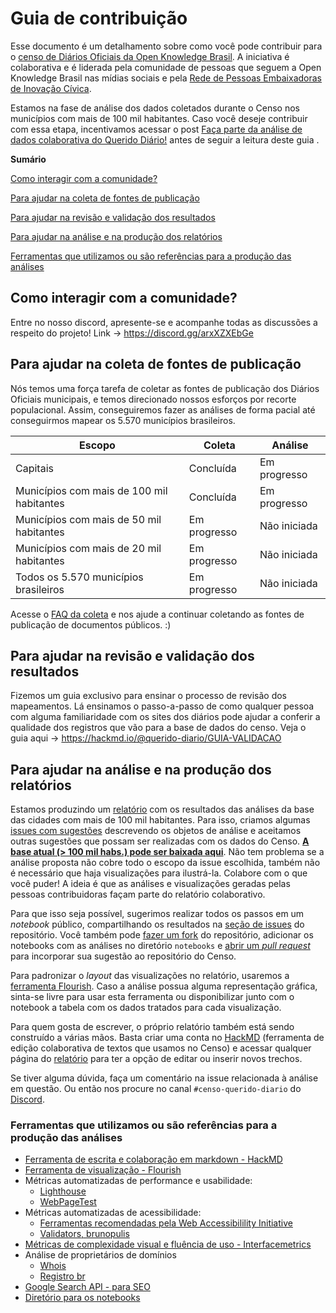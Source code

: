# Guia de contribuição

Esse documento é um detalhamento sobre como você pode contribuir para o [censo de Diários Oficiais da Open Knowledge Brasil](https://censo.ok.org.br/).
A iniciativa é colaborativa e é liderada pela comunidade de pessoas que seguem a Open Knowledge Brasil nas mídias sociais e pela [Rede de Pessoas Embaixadoras de Inovação Cívica](https://embaixadoras.ok.org.br/).

Estamos na fase de análise dos dados coletados durante o Censo nos municípios com mais de 100 mil habitantes. Caso você deseje contribuir com essa etapa, incentivamos acessar o post [Faça parte da análise de dados colaborativa do Querido Diário!](https://www.ok.org.br/noticia/faca-parte-da-analise-de-dados-colaborativa-do-querido-diario/) antes de seguir a leitura deste guia .

**Sumário**

[Como interagir com a comunidade?](#como-interagir-com-a-comunidade)

[Para ajudar na coleta de fontes de publicação](#para-ajudar-na-coleta-de-fontes-de-publicação)

[Para ajudar na revisão e validação dos resultados](#para-ajudar-na-revisão-e-validação-dos-resultados)

[Para ajudar na análise e na produção dos relatórios](#para-ajudar-na-análise-e-na-produção-dos-relatórios)

[Ferramentas que utilizamos ou são referências para a produção das análises](#ferramentas-que-utilizamos-ou-são-referências-para-a-produção-das-análises)

## Como interagir com a comunidade?

Entre no nosso discord, apresente-se e acompanhe todas as discussões a respeito do projeto! Link -> https://discord.gg/arxXZXEbGe

## Para ajudar na coleta de fontes de publicação

Nós temos uma força tarefa de coletar as fontes de publicação dos Diários Oficiais municipais, e temos direcionado nossos esforços por recorte populacional. Assim, conseguiremos fazer as análises de forma pacial até conseguirmos mapear os 5.570 municípios brasileiros.

Escopo | Coleta | Análise
--------- | ------ | ------
Capitais | Concluída | Em progresso
Municípios com mais de 100 mil habitantes | Concluída | Em progresso
Municípios com mais de 50 mil habitantes | Em progresso | Não iniciada
Municípios com mais de 20 mil habitantes | Em progresso | Não iniciada
Todos os 5.570 municípios brasileiros | Em progresso | Não iniciada

Acesse o [FAQ da coleta](https://censo.ok.org.br/faq/) e nos ajude a continuar coletando as fontes de publicação de documentos públicos. :)

## Para ajudar na revisão e validação dos resultados

Fizemos um guia exclusivo para ensinar o processo de revisão dos mapeamentos. Lá ensinamos o passo-a-passo de como qualquer pessoa com alguma familiaridade com os sites dos diários pode ajudar a conferir a qualidade dos registros que vão para a base de dados do censo. Veja o guia aqui -> https://hackmd.io/@querido-diario/GUIA-VALIDACAO

## Para ajudar na análise e na produção dos relatórios

Estamos produzindo um [relatório](https://hackmd.io/@querido-diario/report-census-qd-2020-pt) com os resultados das análises da base das cidades com mais de 100 mil habitantes. Para isso, criamos algumas [issues com sugestões](https://github.com/okfn-brasil/censo-querido-diario/issues?q=is%3Aopen+is%3Aissue+label%3Aanalysis) descrevendo os objetos de análise e aceitamos outras sugestões que possam ser realizadas com os dados do Censo. **[A base atual (> 100 mil habs.) pode ser baixada aqui](https://censo.ok.org.br/andamento/)**. Não tem problema se a análise proposta não cobre todo o escopo da issue escolhida, também não é necessário que haja visualizações para ilustrá-la. Colabore com o que você puder! A ideia é que as análises e visualizações geradas pelas pessoas contribuidoras façam parte do relatório colaborativo.

Para que isso seja possível, sugerimos realizar todos os passos em um *notebook* público, compartilhando os resultados na [seção de issues](https://github.com/okfn-brasil/censo-querido-diario/issues) do repositório. Você também pode [fazer um fork](https://github.com/okfn-brasil/censo-querido-diario/fork) do repositório, adicionar os notebooks com as análises no diretório `notebooks` e [abrir um *pull request*](https://docs.github.com/pt/github/collaborating-with-issues-and-pull-requests/creating-a-pull-request) para incorporar sua sugestão ao repositório do Censo.

Para padronizar o *layout* das visualizações no relatório, usaremos a [ferramenta Flourish](https://app.flourish.studio/). Caso a análise possua alguma representação gráfica, sinta-se livre para usar esta ferramenta ou disponibilizar junto com o notebook a tabela com os dados tratados para cada visualização.

Para quem gosta de escrever, o próprio relatório também está sendo construído a várias mãos. Basta criar uma conta no [HackMD](https://hackmd.io/login) (ferramenta de edição colaborativa de textos que usamos no Censo) e acessar qualquer página do [relatório](https://hackmd.io/@querido-diario/report-census-qd-2020-pt) para ter a opção de editar ou inserir novos trechos.

Se tiver alguma dúvida, faça um comentário na issue relacionada à análise em questão. Ou então nos procure no canal `#censo-querido-diario` do [Discord](https://discord.gg/arxXZXEbGe).

### Ferramentas que utilizamos ou são referências para a produção das análises

- [Ferramenta de escrita e colaboração em markdown - HackMD](https://hackmd.io/@querido-diario)
- [Ferramenta de visualização - Flourish](https://app.flourish.studio/)
- Métricas automatizadas de performance e usabilidade:
  - [Lighthouse](https://github.com/GoogleChrome/lighthouse) 
  - [WebPageTest](https://github.com/WPO-Foundation/webpagetest-docs/)
- Métricas automatizadas de acessibilidade:
  - [Ferramentas recomendadas pela Web Accessibilility Initiative](https://www.w3.org/WAI/test-evaluate/#tools)
  - [Validators, brunopulis](https://github.com/brunopulis/awesome-a11y/blob/master/topics/validators.md)
- [Métricas de complexidade visual e fluência de uso - Interfacemetrics](https://interfacemetrics.aalto.fi/)
- Análise de proprietários de domínios
  - [Whois](https://www.whois.com/)
  - [Registro br](https://registro.br/tecnologia/ferramentas/whois/)
- [Google Search API - para SEO](https://developers.google.com/custom-search/v1/overview)
- [Diretório para os notebooks](https://github.com/okfn-brasil/censo-querido-diario/tree/main/notebooks)
